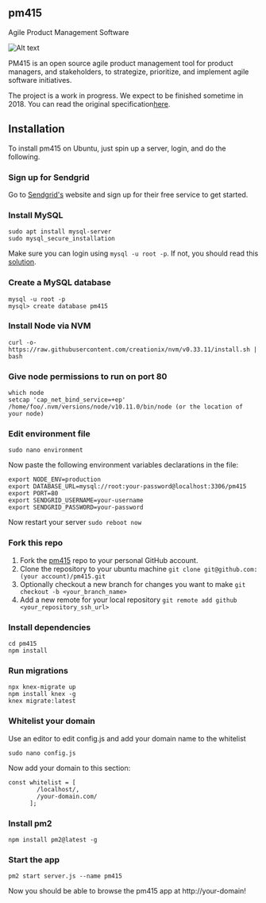 ##  pm415
Agile Product Management Software

![Alt text](https://monosnap.com/image/pj9qo9Bu0rFieI4kOEqK7lm7MyzMzT.png)

PM415 is an open source agile product management tool for product managers, and stakeholders, to strategize, prioritize, and implement agile software initiatives.

The project is a work in progress. We expect to be finished sometime in 2018. You can read the original specification[here](https://docs.google.com/document/d/1qzyaIZrmZrHYXqvUXQiCPW2eyldHfv0tzkH92gdFEgQ/edit).

## Installation

To install pm415 on Ubuntu, just spin up a server, login, and do the following.

### Sign up for Sendgrid

Go to [Sendgrid's](http://sendgrid.com) website and sign up for their free service to get started.

### Install MySQL

```
sudo apt install mysql-server
sudo mysql_secure_installation
```

Make sure you can login using `mysql -u root -p`. If not, you should read this [solution](https://askubuntu.com/questions/472811/unable-to-login-as-root-after-mysql-service-restart).

### Create a MySQL database

```
mysql -u root -p
mysql> create database pm415
```

### Install Node via NVM

```
curl -o- https://raw.githubusercontent.com/creationix/nvm/v0.33.11/install.sh | bash
```

### Give node permissions to run on port 80

```
which node
setcap 'cap_net_bind_service=+ep' /home/foo/.nvm/versions/node/v10.11.0/bin/node (or the location of your node)
```

### Edit environment file

```
sudo nano environment
```

Now paste the following environment variables declarations in the file:

```
export NODE_ENV=production
export DATABASE_URL=mysql://root:your-password@localhost:3306/pm415
export PORT=80
export SENDGRID_USERNAME=your-username
export SENDGRID_PASSWORD=your-password
```

Now restart your server `sudo reboot now`

### Fork this repo

1. Fork the [pm415](https://github.com/mreider/pm415) repo to your personal GitHub account.
2. Clone the repository to your ubuntu machine 
`git clone git@github.com:(your account)/pm415.git`
3. Optionally checkout a new branch for changes you want to make 
`git checkout -b <your_branch_name>`
4. Add a new remote for your local repository
`git remote add github <your_repository_ssh_url>`

### Install dependencies

```
cd pm415
npm install
```

### Run migrations

```
npx knex-migrate up
npm install knex -g
knex migrate:latest
```

### Whitelist your domain

Use an editor to edit config.js and add your domain name to the whitelist

```
sudo nano config.js
```

Now add your domain to this section:

```
const whitelist = [
        /localhost/,
        /your-domain.com/
      ];
```

### Install pm2

```
npm install pm2@latest -g
```

### Start the app

```
pm2 start server.js --name pm415
```

Now you should be able to browse the pm415 app at http://your-domain!









